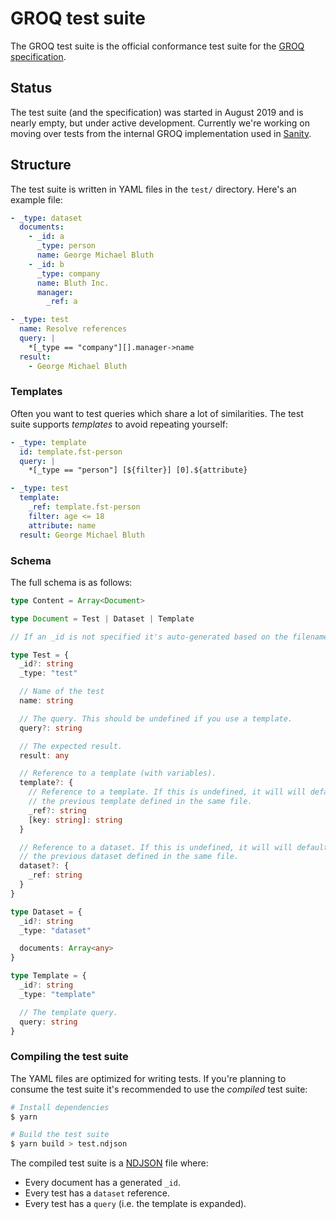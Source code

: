 # GROQ test suite

The GROQ test suite is the official conformance test suite for the [GROQ specification](https://github.com/sanity-io/GROQ).

## Status

The test suite (and the specification) was started in August 2019 and is nearly empty, but under active development.
Currently we're working on moving over tests from the internal GROQ implementation used in [Sanity](https://www.sanity.io/).

## Structure

The test suite is written in YAML files in the `test/` directory. Here's an example file:

```yaml
- _type: dataset
  documents:
    - _id: a
      _type: person
      name: George Michael Bluth
    - _id: b
      _type: company
      name: Bluth Inc.
      manager:
        _ref: a

- _type: test
  name: Resolve references
  query: |
    *[_type == "company"][].manager->name
  result:
    - George Michael Bluth
```

### Templates

Often you want to test queries which share a lot of similarities.
The test suite supports *templates* to avoid repeating yourself:

```yaml
- _type: template
  id: template.fst-person
  query: |
    *[_type == "person"] [${filter}] [0].${attribute}

- _type: test
  template:
    _ref: template.fst-person
    filter: age <= 18
    attribute: name
  result: George Michael Bluth
```

### Schema

The full schema is as follows:

```typescript
type Content = Array<Document>

type Document = Test | Dataset | Template

// If an _id is not specified it's auto-generated based on the filename.

type Test = {
  _id?: string
  _type: "test"

  // Name of the test
  name: string

  // The query. This should be undefined if you use a template.
  query?: string

  // The expected result.
  result: any

  // Reference to a template (with variables).
  template?: {
    // Reference to a template. If this is undefined, it will will default to
    // the previous template defined in the same file.
    _ref?: string
    [key: string]: string
  }

  // Reference to a dataset. If this is undefined, it will will default to
  // the previous dataset defined in the same file.
  dataset?: {
    _ref: string
  }
}

type Dataset = {
  _id?: string
  _type: "dataset"

  documents: Array<any>
}

type Template = {
  _id?: string
  _type: "template"

  // The template query.
  query: string
}
```

### Compiling the test suite

The YAML files are optimized for writing tests.
If you're planning to consume the test suite it's recommended to use the *compiled* test suite:

```bash
# Install dependencies
$ yarn

# Build the test suite
$ yarn build > test.ndjson
```

The compiled test suite is a [NDJSON](http://ndjson.org/) file where:

- Every document has a generated `_id`.
- Every test has a `dataset` reference.
- Every test has a `query` (i.e. the template is expanded).

